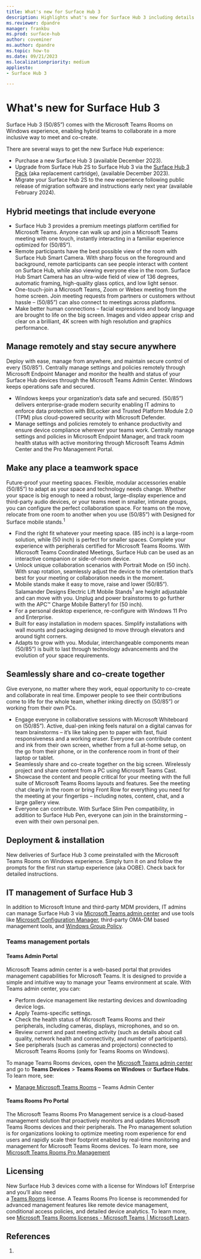 ```yaml
---
title: What's new for Surface Hub 3
description: Highlights what's new for Surface Hub 3 including details about the Microsoft Teams Rooms on Windows experience
ms.reviewer: dpandre
manager: frankbu
ms.prod: surface-hub
author: coveminer
ms.author: dpandre
ms.topic: how-to
ms.date: 09/21/2023
ms.localizationpriority: medium
appliesto:
- Surface Hub 3

---
```


# What's new for Surface Hub 3

Surface Hub 3 (50/85”) comes with the Microsoft Teams Rooms on Windows experience, enabling hybrid teams to collaborate in a more inclusive way to meet and co-create. 
 
There are several ways to get the new Surface Hub experience:

- Purchase a new Surface Hub 3 (available December 2023). 
- Upgrade from Surface Hub 2S to Surface Hub 3 via the [Surface Hub 3 Pack](surface-hub-3-pack-techspecs.md) (aka replacement cartridge), (available December 2023).
- Migrate your Surface Hub 2S to the new experience following public release of migration software and instructions early next year (available February 2024).

## Hybrid meetings that include everyone

- Surface Hub 3 provides a premium meetings platform certified for Microsoft Teams. Anyone can walk up and join a Microsoft Teams meeting with one touch, instantly interacting in a familiar experience optimized for (50/85”). 
- Remote participants have the best possible view of the room with Surface Hub Smart Camera. With sharp focus on the foreground and background, remote participants can see people interact with content on Surface Hub, while also viewing everyone else in the room. Surface Hub Smart Camera has an ultra-wide field of view of 136 degrees, automatic framing, high-quality glass optics, and low light sensor. 
- One-touch-join a Microsoft Teams, Zoom or Webex meeting from the home screen. Join meeting requests from partners or customers without hassle – (50/85”) can also connect to meetings across platforms.
- Make better human connections – facial expressions and body language are brought to life on the big screen. Images and video appear crisp and clear on a brilliant, 4K screen with high resolution and graphics performance.  

## Manage remotely and stay secure anywhere

Deploy with ease, manage from anywhere, and maintain secure control of every (50/85”). Centrally manage settings and policies remotely through Microsoft Endpoint Manager and monitor the health and status of your Surface Hub devices through the Microsoft Teams Admin Center. Windows keeps operations safe and secured.

- Windows keeps your organization’s data safe and secured. (50/85”) delivers enterprise-grade modern security enabling IT admins to enforce data protection with BitLocker and Trusted Platform Module 2.0 (TPM) plus cloud-powered security with Microsoft Defender.
- Manage settings and policies remotely to enhance productivity and ensure device compliance wherever your teams work. Centrally manage settings and policies in Microsoft Endpoint Manager, and track room health status with active monitoring through Microsoft Teams Admin Center and the Pro Management Portal.

## Make any place a teamwork space

Future-proof your meeting spaces. Flexible, modular accessories enable (50/85”) to adapt as your space and technology needs change. Whether your space is big enough to need a robust, large-display experience and third-party audio devices, or your teams meet in smaller, intimate groups, you can configure the perfect collaboration space. For teams on the move, relocate from one room to another when you use (50/85”) with Designed for Surface mobile stands.<sup>1</sup>

- Find the right fit whatever your meeting space. (85 inch) is a large-room solution, while (50 inch) is perfect for smaller spaces. Complete your experience with peripherals certified for Microsoft Teams Rooms. With Microsoft Teams Coordinated Meetings, Surface Hub can be used as an interactive companion or side-of-room device. 
- Unlock unique collaboration scenarios with Portrait Mode on (50 inch). With snap rotation, seamlessly adjust the device to the orientation that’s best for your meeting or collaboration needs in the moment.
- Mobile stands make it easy to move, raise and lower (50/85”). Salamander Designs Electric Lift Mobile Stands<sup>1</sup> are height adjustable and can move with you. Unplug and power brainstorms to go further with the APC™ Charge Mobile Battery1 for (50 inch). 
- For a personal desktop experience, re-configure with Windows 11 Pro and Enterprise.
- Built for easy installation in modern spaces. Simplify installations with wall mounts and packaging designed to move through elevators and around tight corners.
- Adapts to grow with you. Modular, interchangeable components mean (50/85”) is built to last through technology advancements and the evolution of your space requirements.

## Seamlessly share and co-create together

Give everyone, no matter where they work, equal opportunity to co-create and collaborate in real time. Empower people to see their contributions come to life for the whole team, whether inking directly on (50/85”) or working from their own PCs.

- Engage everyone in collaborative sessions with Microsoft Whiteboard on (50/85”). Active, dual-pen inking feels natural on a digital canvas for team brainstorms – it’s like taking pen to paper with fast, fluid responsiveness and a working eraser. Everyone can contribute content and ink from their own screen, whether from a full at-home setup, on the go from their phone, or in the conference room in front of their laptop or tablet. 
- Seamlessly share and co-create together on the big screen. Wirelessly project and share content from a PC using Microsoft Teams Cast.
- Showcase the content and people critical for your meeting with the full suite of Microsoft Teams Rooms layouts and features. See the meeting chat clearly in the room or bring Front Row for everything you need for the meeting at your fingertips – including notes, content, chat, and a large gallery view.
- Everyone can contribute. With Surface Slim Pen compatibility, in addition to Surface Hub Pen, everyone can join in the brainstorming – even with their own personal pen.

## Deployment & installation

New deliveries of Surface Hub 3 come preinstalled with the Microsoft Teams Rooms on Windows experience. Simply turn it on and follow the prompts for the first run startup experience (aka OOBE). Check back for detailed instructions.

## IT management of Surface Hub 3

In addition to Microsoft Intune and third-party MDM providers, IT admins can manage Surface Hub 3 via [Microsoft Teams admin center](https://admin.teams.microsoft.com/) and use tools like [Microsoft Configuration Manager](/mem/configmgr/core/understand/introduction),  third-party OMA-DM based management tools, and [Windows Group Policy](/azure/active-directory-domain-services/manage-group-policy).

### Teams management portals

#### Teams Admin Portal

Microsoft Teams admin center is a web-based portal that provides management capabilities for Microsoft Teams. It is designed to provide a simple and intuitive way to manage your Teams environment at scale.
With Teams admin center, you can:

- Perform device management like restarting devices and downloading device logs.
- Apply Teams-specific settings.
- Check the health status of Microsoft Teams Rooms and their peripherals, including cameras, displays, microphones, and so on.
- Review current and past meeting activity (such as details about call quality, network health and connectivity, and number of participants).
- See peripherals (such as cameras and projectors) connected to Microsoft Teams Rooms (only for Teams Rooms on Windows).

To manage Teams Rooms devices, open the [Microsoft Teams admin center](https://admin.teams.microsoft.com/) and go to **Teams Devices** > **Teams Rooms on Windows** or **Surface Hubs**.
To learn more, see:

- [Manage Microsoft Teams Rooms](/microsoftteams/rooms/rooms-manage) – Teams Admin Center

#### Teams Rooms Pro Portal

The Microsoft Teams Rooms Pro Management service is a cloud-based management solution that proactively monitors and updates Microsoft Teams Rooms devices and their peripherals. The Pro management solution is for organizations looking to optimize meeting room experience for end users and rapidly scale their footprint enabled by real-time monitoring and management for Microsoft Teams Rooms devices. To learn more, see [Microsoft Teams Rooms Pro Management](/microsoftteams/rooms/rooms-pro-management.md)

## Licensing

New Surface Hub 3 devices come with a license for Windows IoT Enterprise and you’ll also need  
a [Teams Rooms](/microsoftteams/rooms/rooms-licensing) license.  A Teams Rooms Pro license is recommended for advanced management features like remote device management, conditional access policies, and detailed device analytics. To learn more, see [Microsoft Teams Rooms licenses - Microsoft Teams | Microsoft Learn](/microsoftteams/rooms/rooms-licensing#teams-rooms-license-service-plan-comparison).
 
## References

1.